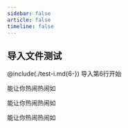 ```yaml
---
sidebar: false
article: false
timeline: false
---
```

## 导入文件测试

\@include(./test-i.md{6-}) 导入第6行开始

能让你热闹热闹如

能让你热闹热闹如

能让你热闹热闹如

